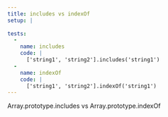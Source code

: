 ```yaml
---
title: includes vs indexOf
setup: |
  
tests:
  -
    name: includes
    code: |
      ['string1', 'string2'].includes('string1')
  -
    name: indexOf
    code: |
      ['string1', 'string2'].indexOf('string1')
---
```

Array.prototype.includes vs Array.prototype.indexOf
